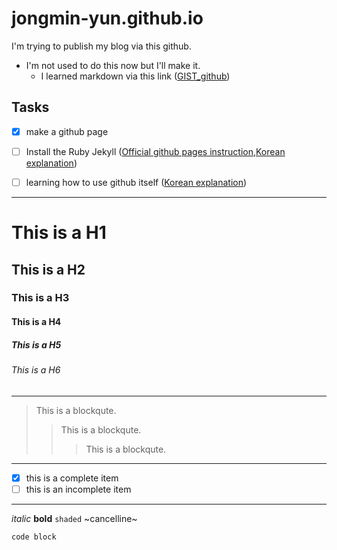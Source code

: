 # jongmin-yun.github.io
I'm trying to publish my blog via this github.

* I'm not used to do this now but I'll make it.
  * I learned markdown via this link ([GIST_github](https://gist.github.com/ihoneymon/652be052a0727ad59601))

## Tasks
* [x] make a github page
* [ ] Install the Ruby Jekyll ([Official github pages instruction](https://pages.github.com/),[Korean explanation](https://gmlwjd9405.github.io/2017/10/06/Jekyll-github.io-blog-1.html))
* [ ] learning how to use github itself ([Korean explanation](https://backlog.com/git-tutorial/kr/intro/intro4_2.html))


---
# This is a H1
## This is a H2
### This is a H3
#### This is a H4
##### This is a H5
###### This is a H6
---
> This is a blockqute.
>> This is a blockqute.
>>> This is a blockqute.
---
- [x] this is a complete item
- [ ] this is an incomplete item
---
*italic* **bold** `shaded` ~cancelline~
```
code block
```
